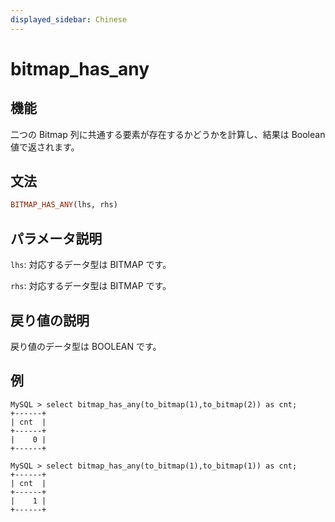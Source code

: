 ```yaml
---
displayed_sidebar: Chinese
---
```


# bitmap_has_any

## 機能

二つの Bitmap 列に共通する要素が存在するかどうかを計算し、結果は Boolean 値で返されます。

## 文法

```Haskell
BITMAP_HAS_ANY(lhs, rhs)
```

## パラメータ説明

`lhs`: 対応するデータ型は BITMAP です。

`rhs`: 対応するデータ型は BITMAP です。

## 戻り値の説明

戻り値のデータ型は BOOLEAN です。

## 例

```Plain Text
MySQL > select bitmap_has_any(to_bitmap(1),to_bitmap(2)) as cnt;
+------+
| cnt  |
+------+
|    0 |
+------+

MySQL > select bitmap_has_any(to_bitmap(1),to_bitmap(1)) as cnt;
+------+
| cnt  |
+------+
|    1 |
+------+
```
